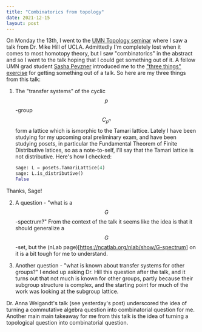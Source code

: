 ```yaml
---
title: "Combinatorics from topology"
date: 2021-12-15
layout: post
---
```


On Monday the 13th, I went to the [UMN Topology seminar](https://www-users.cse.umn.edu/~tlawson/topology/) where I saw a talk from Dr. Mike Hill of UCLA.
Admittedly I'm completely lost when it comes to most homotopy theory, but I saw "combinatorics" in the abstract
and so I went to the talk hoping that I could get something out of it. A fellow UMN grad student [Sasha Pevzner](https://www-users.cse.umn.edu/~pevzn002/) introduced me to the ["three things" exercise](https://math.stanford.edu/~vakil/threethings.html) for getting something
out of a talk. So here are my three things from this talk:

1. The "transfer systems" of the cyclic $$p$$-group $$C_{p^n}$$ form a lattice which is
ismorphic to the Tamari lattice. Lately I have been studying for my upcoming oral preliminary exam,
and have been studying posets, in particular the Fundamental Theorem of Finite Distributive latices,
so as a note-to-self, I'll say that the Tamari lattice is not distributive. Here's how I checked:
	```python
	sage: L = posets.TamariLattice(4)
	sage: L.is_distributive()
	False
	```
Thanks, Sage!

2. A question - "what is a $$G$$-spectrum?" From the context of the talk it seems like 
the idea is that it should generalize a $$G$$-set, but the (nLab page)[https://ncatlab.org/nlab/show/G-spectrum]
on it is a bit tough for me to understand.

3. Another question - "what is known about transfer systems for other groups?" I ended up asking Dr. Hill this
question after the talk, and it turns out that not much is known for other groups, partly because their subgroup
structure is complex, and the starting point for much of the work was looking at the subgroup lattice.

Dr. Anna Weigandt's talk (see yesterday's post) underscored the idea of turning a commutative algebra question into combinatorial question
for me. Another main main takeaway for me from this talk is the idea of turning a topological question into combinatorial question.

